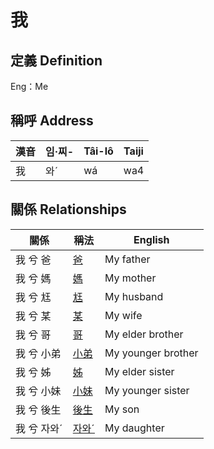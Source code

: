 # 我
## 定義 Definition




Eng：Me

## 稱呼 Address

漢音 | 임·찌- | Tâi-lô | Taiji
--- | --- | --- | --- 
我 | 와ˊ | wá | wa4 


## 關係 Relationships

關係 | 稱法 | English
--- | --- | --- 
我 兮 爸 | [爸](member2.md) | My father
我 兮 媽 | [媽](member3.md) | My mother
我 兮 尪 | [尪](member17.md) | My husband
我 兮 某 | [某](member18.md) | My wife
我 兮 哥 | [哥](member4.md) | My elder brother
我 兮 小弟 | [小弟](member6.md) | My younger brother
我 兮 姊 | [姊](member5.md) | My elder sister
我 兮 小妹 | [小妹](member7.md) | My younger sister
我 兮 後生 | [後生](member19.md) | My son
我 兮 자와ˊ | [자와ˊ](member20.md) | My daughter

